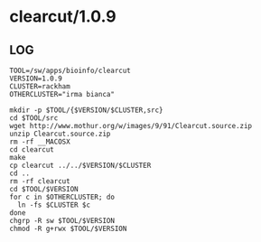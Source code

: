 clearcut/1.0.9
==============

LOG
---

    TOOL=/sw/apps/bioinfo/clearcut
    VERSION=1.0.9
    CLUSTER=rackham
    OTHERCLUSTER="irma bianca"

    mkdir -p $TOOL/{$VERSION/$CLUSTER,src}
    cd $TOOL/src
    wget http://www.mothur.org/w/images/9/91/Clearcut.source.zip
    unzip Clearcut.source.zip
    rm -rf __MACOSX
    cd clearcut
    make
    cp clearcut ../../$VERSION/$CLUSTER
    cd ..
    rm -rf clearcut
    cd $TOOL/$VERSION
    for c in $OTHERCLUSTER; do
      ln -fs $CLUSTER $c
    done
    chgrp -R sw $TOOL/$VERSION
    chmod -R g+rwx $TOOL/$VERSION
